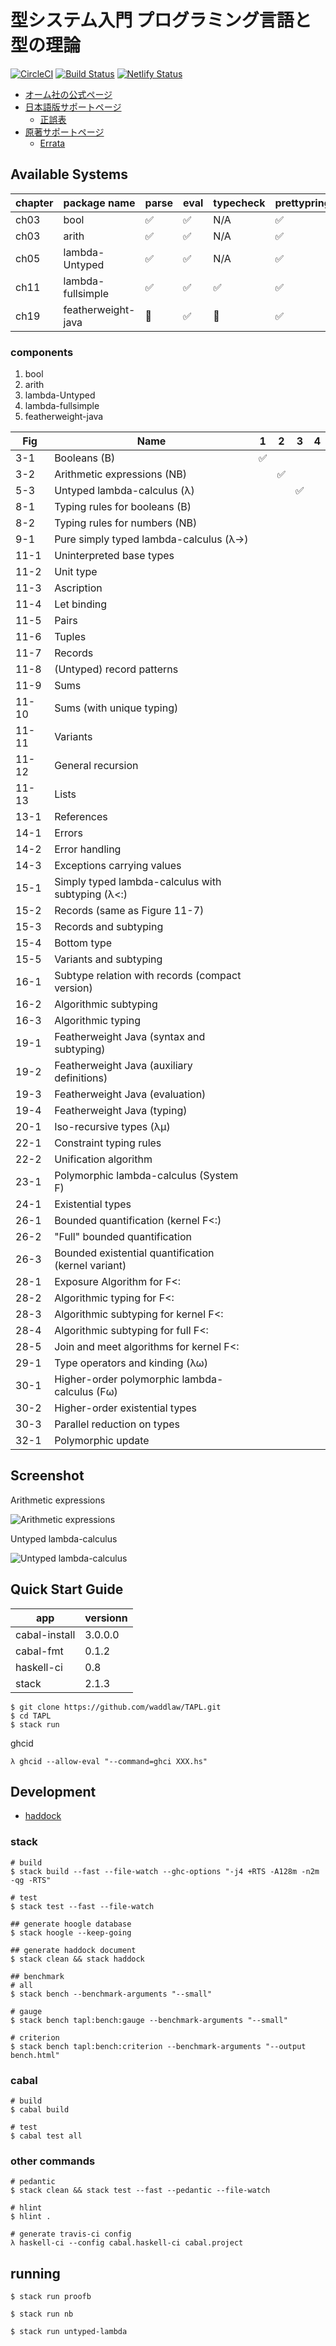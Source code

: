 # 型システム入門 プログラミング言語と型の理論

[![CircleCI](https://circleci.com/gh/waddlaw/TAPL.svg?style=svg&circle-token=8ce7ac6650bb2b4998a484e802ea77f812fd9401)](https://circleci.com/gh/waddlaw/TAPL)
[![Build Status](https://travis-ci.org/waddlaw/TAPL.svg?branch=master)](https://travis-ci.org/waddlaw/TAPL)
[![Netlify Status](https://api.netlify.com/api/v1/badges/8c7df8ad-e448-40fd-821e-9338ad72482b/deploy-status)](https://app.netlify.com/sites/tapl/deploys)

- [オーム社の公式ページ](https://www.ohmsha.co.jp/book/9784274069116/)
- [日本語版サポートページ](http://tapl.proofcafe.org/)
  - [正誤表](http://tapl.proofcafe.org/errata)
- [原著サポートページ](http://www.cis.upenn.edu/~bcpierce/)
  - [Errata](http://www.cis.upenn.edu/~bcpierce/tapl/index.html)

## Available Systems

chapter | package name        | parse | eval | typecheck | prettypring | note
--------|---------------------|-------|------|-----------|-------------|------
ch03    | bool                |   ✅  |  ✅  |    N/A    |     ✅     |
ch03    | arith               |   ✅  |  ✅  |    N/A    |     ✅     |
ch05    | lambda-Untyped      |   ✅  |  ✅  |    N/A    |     ✅     |
ch11    | lambda-fullsimple   |   ✅  |  ✅  |    ✅     |     ✅     |
ch19    | featherweight-java  |   🚧  |  ✅  |    🚧     |     ✅     |

### components

1. bool
2. arith
3. lambda-Untyped
4. lambda-fullsimple
5. featherweight-java

Fig      | Name                                             |1 |2 |3 |4 |
---------|--------------------------------------------------|--|--|--|--|
3-1   | Booleans (B)                                        |✅|  |  |  |
3-2   | Arithmetic expressions (NB)                         |  |✅|  |  |
5-3   | Untyped lambda-calculus (λ)                         |  |  |✅|  |
8-1   | Typing rules for booleans (B)                       |  |
8-2   | Typing rules for numbers (NB)                       |  |
9-1   | Pure simply typed lambda-calculus (λ->)             |
11-1  | Uninterpreted base types                            |
11-2  | Unit type                                           |
11-3  | Ascription                                          |
11-4  | Let binding                                         | 
11-5  | Pairs                                               |
11-6  | Tuples                                              |
11-7  | Records                                             |
11-8  | (Untyped) record patterns                           |
11-9  | Sums                                                |
11-10 | Sums (with unique typing)                           |
11-11 | Variants                                            |
11-12 | General recursion                                   |
11-13 | Lists                                               |
13-1  | References                                          | 
14-1  | Errors                                              |
14-2  | Error handling                                      | 
14-3  | Exceptions carrying values                          |
15-1  | Simply typed lambda-calculus with subtyping (λ<:)   |
15-2  | Records (same as Figure 11-7)                       |
15-3  | Records and subtyping                               |
15-4  | Bottom type                                         |
15-5  | Variants and subtyping                              |
16-1  | Subtype relation with records (compact version)     |
16-2  | Algorithmic subtyping                               |
16-3  | Algorithmic typing                                  |
19-1  | Featherweight Java (syntax and subtyping)           |  |  | 
19-2  | Featherweight Java (auxiliary definitions)          |
19-3  | Featherweight Java (evaluation)                     |
19-4  | Featherweight Java (typing)                         |
20-1  | Iso-recursive types (λμ)                            |
22-1  | Constraint typing rules                             |
22-2  | Unification algorithm                               |
23-1  | Polymorphic lambda-calculus (System F)              |
24-1  | Existential types                                   |
26-1  | Bounded quantification (kernel F<:)                 |
26-2  | "Full" bounded quantification                       |
26-3  | Bounded existential quantification (kernel variant) |
28-1  | Exposure Algorithm for F<:                          |
28-2  | Algorithmic typing for F<:                          |
28-3  | Algorithmic subtyping for kernel F<:                |
28-4  | Algorithmic subtyping for full F<:                  |
28-5  | Join and meet algorithms for kernel F<:             |
29-1  | Type operators and kinding (λω)                     |
30-1  | Higher-order polymorphic lambda-calculus (Fω)       |
30-2  | Higher-order existential types                      |
30-3  | Parallel reduction on types                         |
32-1  | Polymorphic update                                  |

## Screenshot

Arithmetic expressions

![Arithmetic expressions](screenshots/untyped-arith.gif)

Untyped lambda-calculus

![Untyped lambda-calculus](screenshots/untyped-lambda.gif)

## Quick Start Guide

app | versionn
------|-------
cabal-install | 3.0.0.0
cabal-fmt | 0.1.2
haskell-ci | 0.8
stack | 2.1.3

```shell
$ git clone https://github.com/waddlaw/TAPL.git
$ cd TAPL
$ stack run
```

ghcid

```shell
λ ghcid --allow-eval "--command=ghci XXX.hs"
```

## Development

- [haddock](https://waddlaw.github.io/TAPL/)

### stack

```shell
# build
$ stack build --fast --file-watch --ghc-options "-j4 +RTS -A128m -n2m -qg -RTS"

# test
$ stack test --fast --file-watch

## generate hoogle database
$ stack hoogle --keep-going

## generate haddock document
$ stack clean && stack haddock

## benchmark
# all
$ stack bench --benchmark-arguments "--small"

# gauge
$ stack bench tapl:bench:gauge --benchmark-arguments "--small"

# criterion
$ stack bench tapl:bench:criterion --benchmark-arguments "--output bench.html"
```

### cabal

```shell
# build
$ cabal build

# test
$ cabal test all
```

### other commands

```shell
# pedantic
$ stack clean && stack test --fast --pedantic --file-watch

# hlint
$ hlint .

# generate travis-ci config
λ haskell-ci --config cabal.haskell-ci cabal.project
```

## running

```shell
$ stack run proofb

$ stack run nb

$ stack run untyped-lambda
```
